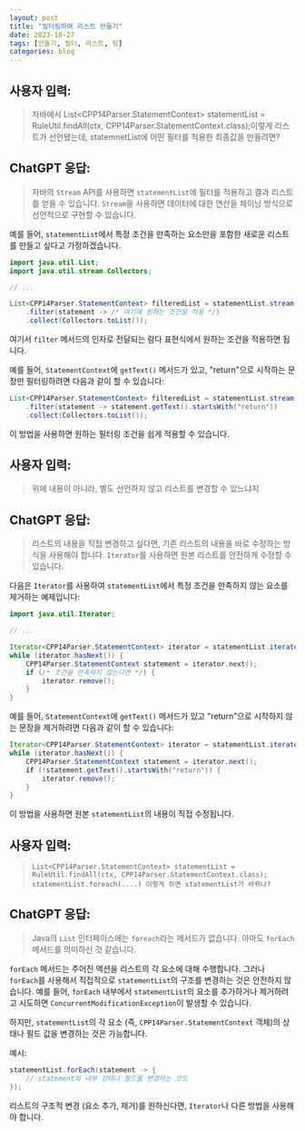 ```yaml
---
layout: post
title: "필터링하여 리스트 만들기"
date: 2023-10-27
tags: [만들기, 필터, 리스트, 링]
categories: blog
---
```


## 사용자 입력:
> 자바에서     List<CPP14Parser.StatementContext> statementList = RuleUtil.findAll(ctx, CPP14Parser.StatementContext.class);이렇게 리스트가 선언됐는데,    statemnetList에 어떤 필터를 적용한 최종값을 만들려면?

## ChatGPT 응답:
> 자바의 `Stream` API를 사용하면 `statementList`에 필터를 적용하고 결과 리스트를 얻을 수 있습니다. `Stream`을 사용하면 데이터에 대한 연산을 체이닝 방식으로 선언적으로 구현할 수 있습니다.

예를 들어, `statementList`에서 특정 조건을 만족하는 요소만을 포함한 새로운 리스트를 만들고 싶다고 가정하겠습니다.

```java
import java.util.List;
import java.util.stream.Collectors;

// ...

List<CPP14Parser.StatementContext> filteredList = statementList.stream()
    .filter(statement -> /* 여기에 원하는 조건을 적용 */)
    .collect(Collectors.toList());
```

여기서 `filter` 메서드의 인자로 전달되는 람다 표현식에서 원하는 조건을 적용하면 됩니다.

예를 들어, `StatementContext`에 `getText()` 메서드가 있고, "return"으로 시작하는 문장만 필터링하려면 다음과 같이 할 수 있습니다:

```java
List<CPP14Parser.StatementContext> filteredList = statementList.stream()
    .filter(statement -> statement.getText().startsWith("return"))
    .collect(Collectors.toList());
```

이 방법을 사용하면 원하는 필터링 조건을 쉽게 적용할 수 있습니다.

## 사용자 입력:
> 위에 내용이 아니라, 별도 선언하지 않고 리스트를 변경할 수 있느냐지

## ChatGPT 응답:
> 리스트의 내용을 직접 변경하고 싶다면, 기존 리스트의 내용을 바로 수정하는 방식을 사용해야 합니다. `Iterator`를 사용하면 원본 리스트를 안전하게 수정할 수 있습니다.

다음은 `Iterator`를 사용하여 `statementList`에서 특정 조건을 만족하지 않는 요소를 제거하는 예제입니다:

```java
import java.util.Iterator;

// ...

Iterator<CPP14Parser.StatementContext> iterator = statementList.iterator();
while (iterator.hasNext()) {
    CPP14Parser.StatementContext statement = iterator.next();
    if (/* 조건을 만족하지 않는다면 */) {
        iterator.remove();
    }
}
```

예를 들어, `StatementContext`에 `getText()` 메서드가 있고 "return"으로 시작하지 않는 문장을 제거하려면 다음과 같이 할 수 있습니다:

```java
Iterator<CPP14Parser.StatementContext> iterator = statementList.iterator();
while (iterator.hasNext()) {
    CPP14Parser.StatementContext statement = iterator.next();
    if (!statement.getText().startsWith("return")) {
        iterator.remove();
    }
}
```

이 방법을 사용하면 원본 `statementList`의 내용이 직접 수정됩니다.

## 사용자 입력:
>     List<CPP14Parser.StatementContext> statementList = RuleUtil.findAll(ctx, CPP14Parser.StatementContext.class); statementList.foreach(....) 이렇게 하면 statementList가 바뀌나?

## ChatGPT 응답:
> Java의 `List` 인터페이스에는 `foreach`라는 메서드가 없습니다. 아마도 `forEach` 메서드를 의미하신 것 같습니다.

`forEach` 메서드는 주어진 액션을 리스트의 각 요소에 대해 수행합니다. 그러나 `forEach`를 사용해서 직접적으로 `statementList`의 구조를 변경하는 것은 안전하지 않습니다. 예를 들어, `forEach` 내부에서 `statementList`의 요소를 추가하거나 제거하려고 시도하면 `ConcurrentModificationException`이 발생할 수 있습니다.

하지만, `statementList`의 각 요소 (즉, `CPP14Parser.StatementContext` 객체)의 상태나 필드 값을 변경하는 것은 가능합니다.

예시:

```java
statementList.forEach(statement -> {
    // statement의 내부 상태나 필드를 변경하는 코드
});
```

리스트의 구조적 변경 (요소 추가, 제거)를 원하신다면, `Iterator`나 다른 방법을 사용해야 합니다.

